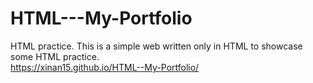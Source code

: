 # HTML---My-Portfolio
HTML practice.
This is a simple web written only in HTML to showcase some HTML practice.
<br>https://xinan15.github.io/HTML--My-Portfolio/
